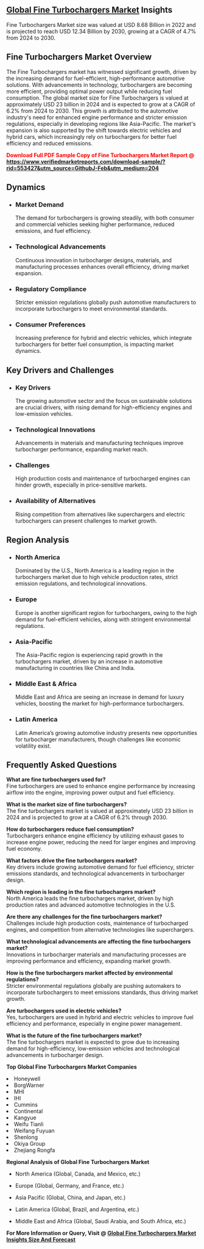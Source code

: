 <h2><a href="https://www.verifiedmarketreports.com/download-sample/?rid=553427&amp;utm_source=GithubJ&amp;utm_medium=204" target="_blank">Global Fine Turbochargers Market</a> Insights</h2><p>Fine Turbochargers Market size was valued at USD 8.68 Billion in 2022 and is projected to reach USD 12.34 Billion by 2030, growing at a CAGR of 4.7% from 2024 to 2030.</p><p> <h2>Fine Turbochargers Market Overview</h2> <p>The Fine Turbochargers market has witnessed significant growth, driven by the increasing demand for fuel-efficient, high-performance automotive solutions. With advancements in technology, turbochargers are becoming more efficient, providing optimal power output while reducing fuel consumption. The global market size for Fine Turbochargers is valued at approximately USD 23 billion in 2024 and is expected to grow at a CAGR of 6.2% from 2024 to 2030. This growth is attributed to the automotive industry's need for enhanced engine performance and stricter emission regulations, especially in developing regions like Asia-Pacific. The market's expansion is also supported by the shift towards electric vehicles and hybrid cars, which increasingly rely on turbochargers for better fuel efficiency and reduced emissions.</p> <p><strong><p><span class=""><span style="color: #ff0000;"><strong>Download Full PDF Sample Copy of Fine Turbochargers Market Report</strong> @ </span><a href="https://www.verifiedmarketreports.com/download-sample/?rid=553427&amp;utm_source=GithubJ-Feb&amp;utm_medium=204" target="_blank">https://www.verifiedmarketreports.com/download-sample/?rid=553427&amp;utm_source=GithubJ-Feb&amp;utm_medium=204</a></span></p></strong></p> <h2>Dynamics</h2> <ul> <li><h3>Market Demand</h3> The demand for turbochargers is growing steadily, with both consumer and commercial vehicles seeking higher performance, reduced emissions, and fuel efficiency.</li> <li><h3>Technological Advancements</h3> Continuous innovation in turbocharger designs, materials, and manufacturing processes enhances overall efficiency, driving market expansion.</li> <li><h3>Regulatory Compliance</h3> Stricter emission regulations globally push automotive manufacturers to incorporate turbochargers to meet environmental standards.</li> <li><h3>Consumer Preferences</h3> Increasing preference for hybrid and electric vehicles, which integrate turbochargers for better fuel consumption, is impacting market dynamics.</li> </ul> <h2>Key Drivers and Challenges</h2> <ul> <li><h3>Key Drivers</h3> The growing automotive sector and the focus on sustainable solutions are crucial drivers, with rising demand for high-efficiency engines and low-emission vehicles.</li> <li><h3>Technological Innovations</h3> Advancements in materials and manufacturing techniques improve turbocharger performance, expanding market reach.</li> <li><h3>Challenges</h3> High production costs and maintenance of turbocharged engines can hinder growth, especially in price-sensitive markets.</li> <li><h3>Availability of Alternatives</h3> Rising competition from alternatives like superchargers and electric turbochargers can present challenges to market growth.</li> </ul> <h2>Region Analysis</h2> <ul> <li><h3>North America</h3> Dominated by the U.S., North America is a leading region in the turbochargers market due to high vehicle production rates, strict emission regulations, and technological innovations.</li> <li><h3>Europe</h3> Europe is another significant region for turbochargers, owing to the high demand for fuel-efficient vehicles, along with stringent environmental regulations.</li> <li><h3>Asia-Pacific</h3> The Asia-Pacific region is experiencing rapid growth in the turbochargers market, driven by an increase in automotive manufacturing in countries like China and India.</li> <li><h3>Middle East & Africa</h3> Middle East and Africa are seeing an increase in demand for luxury vehicles, boosting the market for high-performance turbochargers.</li> <li><h3>Latin America</h3> Latin America’s growing automotive industry presents new opportunities for turbocharger manufacturers, though challenges like economic volatility exist.</li> </ul> <h2>Frequently Asked Questions</h2> <p><strong>What are fine turbochargers used for?</strong><br> Fine turbochargers are used to enhance engine performance by increasing airflow into the engine, improving power output and fuel efficiency.</p> <p><strong>What is the market size of fine turbochargers?</strong><br> The fine turbochargers market is valued at approximately USD 23 billion in 2024 and is projected to grow at a CAGR of 6.2% through 2030.</p> <p><strong>How do turbochargers reduce fuel consumption?</strong><br> Turbochargers enhance engine efficiency by utilizing exhaust gases to increase engine power, reducing the need for larger engines and improving fuel economy.</p> <p><strong>What factors drive the fine turbochargers market?</strong><br> Key drivers include growing automotive demand for fuel efficiency, stricter emissions standards, and technological advancements in turbocharger design.</p> <p><strong>Which region is leading in the fine turbochargers market?</strong><br> North America leads the fine turbochargers market, driven by high production rates and advanced automotive technologies in the U.S.</p> <p><strong>Are there any challenges for the fine turbochargers market?</strong><br> Challenges include high production costs, maintenance of turbocharged engines, and competition from alternative technologies like superchargers.</p> <p><strong>What technological advancements are affecting the fine turbochargers market?</strong><br> Innovations in turbocharger materials and manufacturing processes are improving performance and efficiency, expanding market growth.</p> <p><strong>How is the fine turbochargers market affected by environmental regulations?</strong><br> Stricter environmental regulations globally are pushing automakers to incorporate turbochargers to meet emissions standards, thus driving market growth.</p> <p><strong>Are turbochargers used in electric vehicles?</strong><br> Yes, turbochargers are used in hybrid and electric vehicles to improve fuel efficiency and performance, especially in engine power management.</p> <p><strong>What is the future of the fine turbochargers market?</strong><br> The fine turbochargers market is expected to grow due to increasing demand for high-efficiency, low-emission vehicles and technological advancements in turbocharger design.</p> </p><p><strong>Top Global Fine Turbochargers Market Companies</strong></p><div data-test-id=""><p><li>Honeywell</li><li> BorgWarner</li><li> MHI</li><li> IHI</li><li> Cummins</li><li> Continental</li><li> Kangyue</li><li> Weifu Tianli</li><li> Weifang Fuyuan</li><li> Shenlong</li><li> Okiya Group</li><li> Zhejiang Rongfa</li></p><div><strong>Regional Analysis of&nbsp;Global Fine Turbochargers Market</strong></div><ul><li dir="ltr"><p dir="ltr">North America&nbsp;(Global, Canada, and Mexico, etc.)</p></li><li dir="ltr"><p dir="ltr">Europe (Global, Germany, and France, etc.)</p></li><li dir="ltr"><p dir="ltr">Asia Pacific&nbsp;(Global, China, and Japan, etc.)</p></li><li dir="ltr"><p dir="ltr">Latin America&nbsp;(Global, Brazil, and Argentina, etc.)</p></li><li dir="ltr">Middle East and Africa&nbsp;(Global, Saudi Arabia, and South Africa, etc.)</li></ul><p><strong>For More Information or Query, Visit @&nbsp;</strong><strong><a href="https://www.verifiedmarketreports.com/product/fine-turbochargers-market-size-and-forecast/?utm_source=GithubJ&amp;utm_medium=204" target="_blank">Global Fine Turbochargers Market Insights Size And Forecast</a></strong></p></div>
